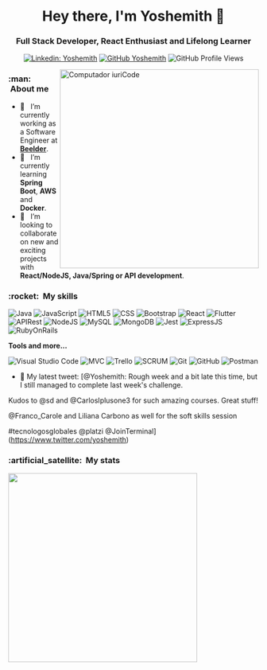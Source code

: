 <h1 align="center">Hey there, I'm Yoshemith 👋</h1>

<h3 align="center">Full Stack Developer, React Enthusiast and Lifelong Learner</h3>

<div align="center">
  
[![Linkedin: Yoshemith](https://img.shields.io/badge/-Yoshemith-blue?style=flat-square&logo=Linkedin&logoColor=white&link=https://www.linkedin.com/in/yoshemith/)](https://www.linkedin.com/in/yoshemith/)
[![GitHub Yoshemith]( https://img.shields.io/github/followers/Yoshemith?label=follow&style=social)](https://github.com/Yoshemith/)
![GitHub Profile Views](https://komarev.com/ghpvc/?username=Yoshemith&color=006bed)

</div>

<img src="https://raw.githubusercontent.com/MicaelliMedeiros/micaellimedeiros/master/image/computer-illustration.png" min-width="400px" max-width="400px" width="400px" align="right" alt="Computador iuriCode">

<h3> :man: &nbsp;About me </h3>

- 🔭 &nbsp; I’m currently working as a Software Engineer at <a href="https://www.beelder.pro/">**Beelder**</a>.
- 🌱 &nbsp; I’m currently learning **Spring Boot**, **AWS** and **Docker**.
- 💼 &nbsp; I’m looking to collaborate on new and exciting projects with **React/NodeJS, Java/Spring or API development**.

<!-- 
- 🤔 I’m looking for help with ...
- 💬 Ask me about ...
- 📫 How to reach me: ...
- 😄 Pronouns: ...
- ⚡ Fun fact: ...
-->

<h3> :rocket: &nbsp;My skills </h3>

  ![Java](https://img.shields.io/badge/-Java-333333?style=flat&logo=Java&logoColor=007396)
  ![JavaScript](https://img.shields.io/badge/-JavaScript-333333?style=flat&logo=javascript)
  ![HTML5](https://img.shields.io/badge/-HTML5-333333?style=flat&logo=HTML5)
  ![CSS](https://img.shields.io/badge/-CSS-333333?style=flat&logo=CSS3&logoColor=1572B6)
  ![Bootstrap](https://img.shields.io/badge/-Bootstrap-333333?style=flat&logo=bootstrap)
  ![React](https://img.shields.io/badge/-React-333333?style=flat&logo=react)
  ![Flutter](https://img.shields.io/badge/-Flutter-333333?style=flat&logo=Flutter)
  ![APIRest](https://img.shields.io/badge/-APIRest-333333?style=flat&logo=api)
  ![NodeJS](https://img.shields.io/badge/-NodeJS-333333?style=flat&logo=node.js)
  ![MySQL](https://img.shields.io/badge/-MySQL-333333?style=flat&logo=mysql)
  ![MongoDB](https://img.shields.io/badge/-MongoDB-333333?style=flat&logo=mongodb)
  ![Jest](https://img.shields.io/badge/-Jest-333333?style=flat&logo=jest)
  ![ExpressJS](https://img.shields.io/badge/-ExpressJS-333333?style=flat&logo=express)
  ![RubyOnRails](https://img.shields.io/badge/-RubyOnRails-333333?style=flat&logo=rubyonrails)

**Tools and more...**

  ![Visual Studio Code](https://img.shields.io/badge/-Visual%20Studio%20Code-333333?style=flat&logo=visual-studio-code&logoColor=007ACC)
  ![MVC](https://img.shields.io/badge/-MVC-333333?style=flat&logo=mvc)
  ![Trello](https://img.shields.io/badge/-Trello-333333?style=flat&logo=trello&logoColor=007ACC)
  ![SCRUM](https://img.shields.io/badge/-SCRUM-333333?style=flat&logo=scrumalliance)
  ![Git](https://img.shields.io/badge/-Git-333333?style=flat&logo=git)
  ![GitHub](https://img.shields.io/badge/-GitHub-333333?style=flat&logo=github)
  ![Postman](https://img.shields.io/badge/-Postman-333333?style=flat&logo=postman)

- 💬 My latest tweet: [@Yoshemith: Rough week and a bit late this time, but I still managed to complete last week's challenge.

Kudos to @sd and @CarlosIplusone3 for such amazing courses. Great stuff!

@Franco_Carole and Liliana Carbono as well for the soft skills session

#tecnologosglobales @platzi @JoinTerminal](https://www.twitter.com/yoshemith)

<h3> :artificial_satellite: &nbsp;My stats</h3>

<a href="https://github.com/Yoshemith">
  <img width="380px" src="https://github-readme-streak-stats.herokuapp.com/?user=Yoshemith&theme=tokyonight" />
</a>
